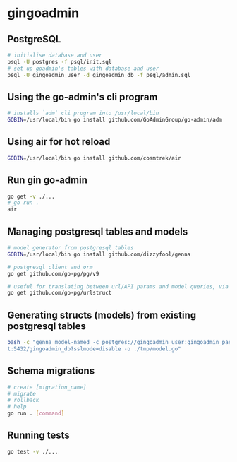 # gingoadmin

## PostgreSQL

```bash
# initialise database and user
psql -U postgres -f psql/init.sql
# set up goadmin's tables with database and user
psql -U gingoadmin_user -d gingoadmin_db -f psql/admin.sql
```

## Using the go-admin's cli program

```bash
# installs `adm` cli program into /usr/local/bin
GOBIN=/usr/local/bin go install github.com/GoAdminGroup/go-admin/adm
```

## Using air for hot reload

```bash
GOBIN=/usr/local/bin go install github.com/cosmtrek/air
```

## Run gin go-admin

```bash
go get -v ./...
# go run .
air
```

## Managing postgresql tables and models

```bash
# model generator from postgresql tables
GOBIN=/usr/local/bin go install github.com/dizzyfool/genna

# postgresql client and orm
go get github.com/go-pg/pg/v9

# useful for translating between url/API params and model queries, via filter
go get github.com/go-pg/urlstruct
```

## Generating structs (models) from existing postgresql tables

```bash
bash -c "genna model-named -c postgres://gingoadmin_user:gingoadmin_password@localhos
t:5432/gingoadmin_db?sslmode=disable -o ./tmp/model.go"
```

## Schema migrations

```bash
# create [migration_name]
# migrate
# rollback
# help
go run . [command]
```

## Running tests

```bash
go test -v ./...
```